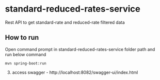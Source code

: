 # standard-reduced-rates-service
Rest API to get standard-rate and reduced-rate filtered data
## How to run

  Open command prompt in standard-reduced-rates-service folder path and run below command
```
mvn spring-boot:run
```
3. access swagger - http://localhost:8082/swagger-ui/index.html
